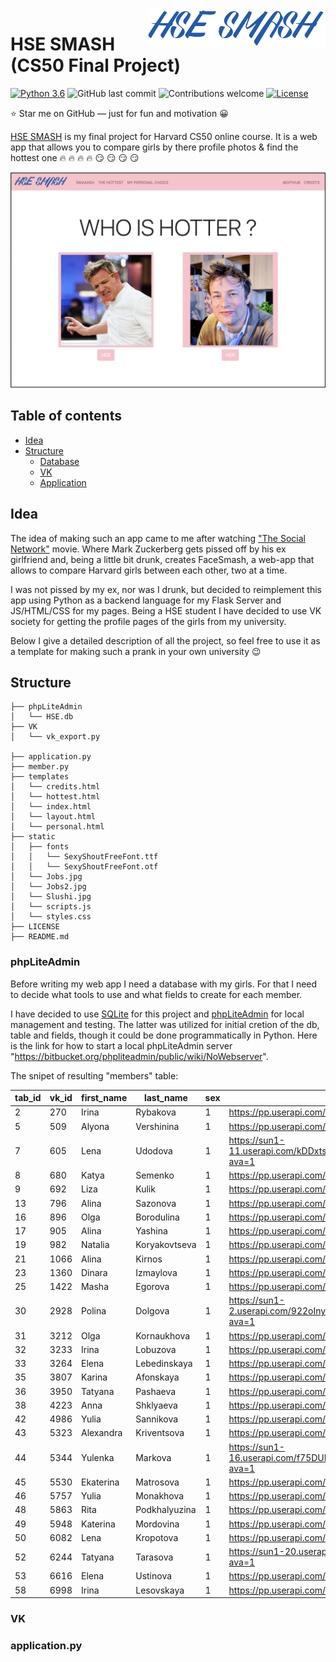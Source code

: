 <a href='https://secure-island-71749.herokuapp.com'>
    <img src='./media/logo.png' alt='HSE SMASH Logo' title='HSE SMASH' align='right' height='60'/>
</a>

# HSE SMASH (CS50 Final Project)
[![Python 3.6](https://img.shields.io/badge/python-3.6-blue.svg)](https://www.python.org/downloads/release/python-360/)
![GitHub last commit](https://img.shields.io/github/last-commit/Snowfighter/CS50-Final-Project)
![Contributions welcome](https://img.shields.io/badge/contributions-welcome-orange.svg)
[![License](https://img.shields.io/badge/license-MIT-blue.svg)](https://opensource.org/licenses/MIT)

:star: Star me on GitHub — just for fun and motivation :grinning:

[HSE SMASH](https://secure-island-71749.herokuapp.com) is my final project for Harvard CS50 online course. It is a web app that allows you to compare girls by there profile photos & find the hottest one :fire: :fire: :fire: :fire: :smirk: :smirk: :smirk: :smirk:

<a href='https://secure-island-71749.herokuapp.com'>
    <img src='./media/front_page.png' alt='Front Page'/>
</a>

## Table of contents

-   [Idea](#idea)
-   [Structure](#structure)
    -   [Database](#phpLiteAdmin)
    -   [VK](#vk)
    -   [Application](#application.py)

## Idea

The idea of making such an app came to me after watching ["The Social Network"](https://www.imdb.com/title/tt1285016/) movie. Where Mark Zuckerberg gets pissed off by his ex girlfriend and, being a little bit drunk, creates FaceSmash, a web-app that allows to compare Harvard girls between each other, two at a time. 

I was not pissed by my ex, nor was I drunk, but decided to reimplement this app using Python as a backend language for my Flask Server and JS/HTML/CSS for my pages. Being a HSE student I have decided to use VK society for getting the profile pages of the girls from my university. 

Below I give a detailed description of all the project, so feel free to use it as a template for making such a prank in your own university :wink:

## Structure
```
├── phpLiteAdmin
│   └── HSE.db
├── VK
│   └── vk_export.py

├── application.py
├── member.py
├── templates
│   └── credits.html
│   └── hottest.html
│   └── index.html
│   └── layout.html
│   └── personal.html
├── static
│   ├── fonts
│   │   └── SexyShoutFreeFont.ttf
│   │   └── SexyShoutFreeFont.otf
│   └── Jobs.jpg
│   └── Jobs2.jpg
│   └── Slushi.jpg
│   └── scripts.js
│   └── styles.css
├── LICENSE
├── README.md

```

### phpLiteAdmin
Before writing my web app I need a database with my girls. For that I need to decide what tools to use and what fields to create for each member. 

I have decided to use [SQLite](https://www.sqlite.org/index.html) for this project and [phpLiteAdmin](https://www.phpliteadmin.org) for local management and testing. The latter was utilized for initial cretion of the db, table and fields, though it could be done programmatically in Python. Here is the link for how to start a local phpLiteAdmin server "https://bitbucket.org/phpliteadmin/public/wiki/NoWebserver". 

The snipet of resulting "members" table: 

| tab_id | vk_id | first_name | last_name       | sex | photo_link | rating |
| ------ | ----- | ---------- | --------------  | --- | ---------- | ------ |
| 	2	 | 270	 | Irina	  |   Rybakova	    | 1	  | https://pp.userapi.com/c629116/v629116270/14349/NivavpUia9k.jpg?ava=1	                    | 2.0 |
| 	5	 | 509	 | Alyona	  |   Vershinina	| 1	  | https://pp.userapi.com/c852128/v852128160/2b6c0/pnVQlSodoEE.jpg?ava=1	                    | 0.0 |
| 	7	 | 605	 | Lena	      |   Udodova	    | 1	  | https://sun1-11.userapi.com/kDDxts6O4jouBIScMt4iH7nRVT_JKxzKkv9gaw/_IWoF3dFzlA.jpg?ava=1	| 0.0 |
| 	8	 | 680	 | Katya	  |   Semenko	    | 1	  | https://pp.userapi.com/c627316/v627316680/43095/ZVEhuFxe59Y.jpg?ava=1	                    | 0.0 |
| 	9	 | 692	 | Liza	      |   Kulik	        | 1	  | https://pp.userapi.com/c630416/v630416692/7446/Rbatb84-q9k.jpg?ava=1	                    | 0.0 |
| 	13	 | 796	 | Alina	  |   Sazonova	    | 1	  | https://pp.userapi.com/c638923/v638923796/4ebfc/Pa1bYmNPZgE.jpg?ava=1	                    | 0.0 |
| 	16	 | 896	 | Olga	      |   Borodulina	| 1	  | https://pp.userapi.com/c313/u00896/a_2f90c1d9.jpg?ava=1	                                    | 0.0 |
| 	17	 | 905	 | Alina	  |   Yashina	    | 1	  | https://pp.userapi.com/c824504/v824504324/1a43e4/x0DNcr_UhG0.jpg?ava=1	                    | 0.0 |
| 	19	 | 982	 | Natalia	  |   Koryakovtseva	| 1	  | https://pp.userapi.com/c622820/v622820982/3a9a4/pHC7A_lkhls.jpg?ava=1	                    | 0.0 |
| 	21	 | 1066	 | Alina	  |   Kirnos	    | 1	  | https://pp.userapi.com/c625431/v625431066/15bbc/OKAT3H0lZVs.jpg?ava=1	                    | 0.0 |
| 	23	 | 1360	 | Dinara	  |   Izmaylova	    | 1	  | https://pp.userapi.com/c9984/u01360/a_0dcbc0a1.jpg?ava=1	                                | 0.0 |
| 	25	 | 1422	 | Masha	  |   Egorova	    | 1	  | https://pp.userapi.com/c10566/u01422/a_09cc6b8c.jpg?ava=1	                                | 0.0 |
| 	30	 | 2928	 | Polina	  |   Dolgova	    | 1	  | https://sun1-2.userapi.com/922oInynbOfu9uHPjN4pgLqvTnYThQ5FhubABA/kFhlyKTN8Mg.jpg?ava=1	    | 0.0 |
| 	31	 | 3212	 | Olga	      |   Kornaukhova	| 1	  | https://pp.userapi.com/c9322/u03212/a_d2c6104c.jpg?ava=1	                                | 0.0 |
| 	32	 | 3233	 | Irina	  |   Lobuzova	    | 1	  | https://pp.userapi.com/c9359/u03233/a_d7bff568.jpg?ava=1	                                | 0.0 |
| 	33	 | 3264	 | Elena	  |   Lebedinskaya	| 1	  | https://pp.userapi.com/c638429/v638429264/3342d/wIMoK_pBxdE.jpg?ava=1	                    | 0.0 |
| 	35	 | 3807	 | Karina	  |   Afonskaya	    | 1	  | https://pp.userapi.com/c637419/v637419653/5fa99/urx9eBmH4tM.jpg?ava=1	                    | 0.0 |
| 	36	 | 3950	 | Tatyana	  |   Pashaeva	    | 1	  | https://pp.userapi.com/c637823/v637823950/55f05/7-MsFOpNqEg.jpg?ava=1	                    | 0.0 |
| 	38	 | 4223	 | Anna	      |   Shklyaeva	    | 1	  | https://pp.userapi.com/c636119/v636119223/18e9d/nRai9GVi348.jpg?ava=1	                    | 0.0 |
| 	42	 | 4986	 | Yulia	  |   Sannikova	    | 1	  | https://pp.userapi.com/c834200/v834200492/6ad1c/8kFYLvowp98.jpg?ava=1	                    | 0.0 |
| 	43	 | 5323	 | Alexandra  |	Kriventsova	    | 1	  | https://pp.userapi.com/c844417/v844417151/a85f9/nZJ1rxD8HzU.jpg?ava=1	                    | 0.0 |
| 	44	 | 5344	 | Yulenka	  |   Markova	    | 1	  | https://sun1-16.userapi.com/f75DUNhVCcRuHen59C6y179l2CoZlTgn9zH5SA/MCRC6q1_CMA.jpg?ava=1	| 0.0 |
| 	45	 | 5530	 | Ekaterina  |	Matrosova	    | 1	  | https://pp.userapi.com/c841638/v841638562/72497/zp8BVlx7nwU.jpg?ava=1	                    | 0.0 |
| 	46	 | 5757	 | Yulia	  |   Monakhova	    | 1	  | https://pp.userapi.com/c630318/v630318757/38d52/HRH3f175FGQ.jpg?ava=1	                    | 0.0 |
| 	48	 | 5863	 | Rita	      |   Podkhalyuzina	| 1	  | https://pp.userapi.com/c846018/v846018569/c2894/vVY7yWjxkpM.jpg?ava=1	                    | 0.0 |
| 	49	 | 5948	 | Katerina	  |   Mordovina	    | 1	  | https://pp.userapi.com/c604627/v604627948/24e92/vq9_oTpvMfE.jpg?ava=1	                    | 0.0 |
| 	50	 | 6082	 | Lena	      |   Kropotova	    | 1	  | https://pp.userapi.com/c845524/v845524805/12c3e5/3qetDzlo9EE.jpg?ava=1	                    | 0.0 |
| 	52	 | 6244	 | Tatyana	  |   Tarasova	    | 1	  | https://sun1-20.userapi.com/c831508/v831508925/15ace9/CG0Gq1MC9_s.jpg?ava=1	                | 0.0 |
| 	53	 | 6616	 | Elena	  |   Ustinova	    | 1	  | https://pp.userapi.com/c840129/v840129678/6d8cc/g54CSnZ1v5M.jpg?ava=1	                    | 0.0 |
| 	58	 | 6998	 | Irina	  |   Lesovskaya	| 1	  | https://pp.userapi.com/c1035/u06998/a_ab0d0a78.jpg?ava=1	                                | 0.0 |


### VK

### application.py


